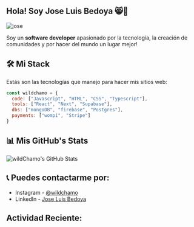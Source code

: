 <h2> Hola! Soy Jose Luis Bedoya 😸🌟 </h2> 

![jose](https://user-images.githubusercontent.com/56177835/227814011-e611dddc-84e8-49a7-941f-ab163e65c46a.png)

Soy un **software developer** apasionado por la tecnología, la creación de comunidades y por hacer del mundo un lugar mejor!

## 🛠 Mi Stack
Estás son las tecnologías que manejo para hacer mis sitios web:
```javascript
const wildchamo = {
  code: ["Javascript", "HTML", "CSS", "Typescript"],
  tools: ["React", "Next", "Supabase"],
  dbs: ["mongoDB", "firebase", "Postgres"],
  payments: ["wompi", "Stripe"]
}
``` 

## 📊 Mis GitHub's Stats

![wildChamo's GitHub Stats](https://github-readme-stats.vercel.app/api?username=wildchamo&theme=graywhite&show_icons=true)

## 📞 Puedes contactarme por:
- Instagram - [@wildchamo](https://www.instagram.com/wildchamo/)
- LinkedIn - [Jose Luis Bedoya](https://www.linkedin.com/in/jose-luis-bedoya/)

## Actividad Reciente:

<!--RECENT_ACTIVITY:start-->

<!--RECENT_ACTIVITY:last_update-->


